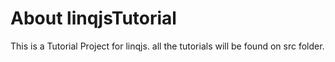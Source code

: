 # About linqjsTutorial

This is a Tutorial Project for linqjs. all the tutorials will be found on src folder.

